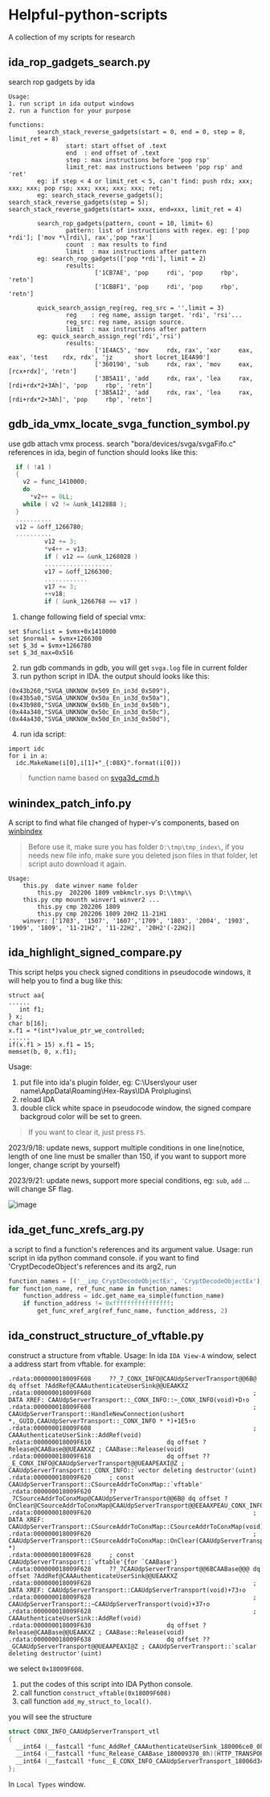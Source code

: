 # Helpful-python-scripts
A collection of my scripts for research

## ida_rop_gadgets_search.py
search rop gadgets by ida

```
Usage:
1. run script in ida output windows
2. run a function for your purpose

functions:  
		search_stack_reverse_gadgets(start = 0, end = 0, step = 8, limit_ret = 8)  
				start: start offset of .text  
				end  : end offset of .text  
				step : max instructions before 'pop rsp'  
				limit_ret: max instructions between 'pop rsp' and 'ret'  
		eg: if step < 4 or limit_ret < 5, can't find: push rdx; xxx; xxx; xxx; pop rsp; xxx; xxx; xxx; xxx; ret;  
		eg: search_stack_reverse_gadgets(); search_stack_reverse_gadgets(step = 5); search_stack_reverse_gadgets(start= xxxx, end=xxx, limit_ret = 4)  
  
		search_rop_gadgets(pattern, count = 10, limit= 6)  
				pattern: list of instructions with regex. eg: ['pop *rdi']; ['mov *\[rdi\], rax','pop *rax']  
				count  : max results to find  
				limit  : max instructions after pattern  
		eg: search_rop_gadgets(['pop *rdi'], limit = 2)   
				results:  
						['1CB7AE', 'pop     rdi', 'pop     rbp', 'retn']  
						['1CB8F1', 'pop     rdi', 'pop     rbp', 'retn']  

		quick_search_assign_reg(reg, reg_src = '',limit = 3)  
				reg    : reg name, assign target. 'rdi', 'rsi'...  
				reg_src: reg name, assign source.  
				limit  : max instructions after pattern  
		eg: quick_search_assign_reg('rdi','rsi')  
				results:  
						['1E4AC5', 'mov     rdx, rax', 'xor     eax, eax', 'test    rdx, rdx', 'jz      short locret_1E4A90']  
						['360190', 'sub     rdx, rax', 'mov     eax, [rcx+rdx]', 'retn']  
						['3B5A11', 'add     rdx, rax', 'lea     rax, [rdi+rdx*2+3Ah]', 'pop     rbp', 'retn']  
						['3B5A12', 'add     rdx, rax', 'lea     rax, [rdi+rdx*2+3Ah]', 'pop     rbp', 'retn']

```

## gdb_ida_vmx_locate_svga_function_symbol.py
use gdb attach vmx process.
search "bora/devices/svga/svgaFifo.c" references in ida, begin of function should looks like this:
```c
  if ( !a1 )
  {
    v2 = func_1410000;
    do
      *v2++ = 0LL;
    while ( v2 != &unk_14128B8 );
  }
  ..........
  v12 = &off_1266780;
  ..........
          v12 += 3;
          *v4++ = v13;
          if ( v12 == &unk_1268028 )
          ...................
          v17 = &off_1266300;
          ............
          v17 += 3;
          ++v18;
          if ( &unk_1266768 == v17 )
```
1. change following field of special vmx:
```
set $funclist = $vmx+0x1410000 
set $normal = $vmx+1266300
set $_3d = $vmx+1266780
set $_3d_max=0x516
```
2. run gdb commands in gdb, you will get `svga.log` file in current folder
3. run python script in IDA. the output should looks like this:
```
(0x43b260,"SVGA_UNKNOW_0x509_En_in3d_0x509"),
(0x43b5a0,"SVGA_UNKNOW_0x50a_En_in3d_0x50a"),
(0x43b980,"SVGA_UNKNOW_0x50b_En_in3d_0x50b"),
(0x44a340,"SVGA_UNKNOW_0x50c_En_in3d_0x50c"),
(0x44a430,"SVGA_UNKNOW_0x50d_En_in3d_0x50d"),
```
4. run ida script:
```
import idc
for i in a:
  idc.MakeName(i[0],i[1]+"_{:08X}".format(i[0]))
```
> function name based on [svga3d_cmd.h](https://elixir.bootlin.com/linux/latest/source/drivers/gpu/drm/vmwgfx/device_include/svga3d_cmd.h)

## winindex_patch_info.py
A script to find what file changed of hyper-v's components, based on [winbindex](https://winbindex.m417z.com)
> Before use it, make sure you has folder `D:\tmp\tmp_index\`, if you needs new file info, make sure you deleted json files in that folder, let script auto download it again.

```
Usage:
    this.py  date winver name folder
        this.py  202206 1809 vmbkmclr.sys D:\\tmp\\
    this.py cmp mounth winver1 winver2 ...
        this.py cmp 202206 1809
        this.py cmp 202206 1809 20H2 11-21H1
    winver: ['1703', '1507', '1607','1709', '1803', '2004', '1903', '1909', '1809', '11-21H2', '11-22H2', '20H2'(-22H2)]
```

## ida_highlight_signed_compare.py
This script helps you check signed conditions in pseudocode windows, it will help you to find a bug like this:
```
struct aa{
......
   int f1;
} x;
char b[16];
x.f1 = *(int*)value_ptr_we_controlled;
......
if(x.f1 > 15) x.f1 = 15;
memset(b, 0, x.f1);
```

Usage: 
1. put file into ida's plugin folder, eg: C:\Users\your user name\AppData\Roaming\Hex-Rays\IDA Pro\plugins\
2. reload IDA
3. double click white space in pseudocode window, the signed compare backgroud color will be set to green.
> If you want to clear it, just press `F5`.


2023/9/18: update news, support multiple conditions in one line(notice, length of one line must be smaller than 150, if you want to support more longer, change script by yourself)



2023/9/21: update news, support more special conditions, eg: `sub`, `add` ... will change SF flag.

![image](https://github.com/474172261/Helpful-python-scripts/blob/main/demo-signed_compare_highlight.gif)

## ida_get_func_xrefs_arg.py
a script to find a function's references and its argument value.
Usage:
run script in ida python command console. if you want to find 'CryptDecodeObject's references and its arg2, run 
```python
function_names = [('__imp_CryptDecodeObjectEx', 'CryptDecodeObjectEx'), ('__imp_CryptDecodeObject', 'CryptDecodeObject')]
for function_name, ref_func_name in function_names:
    function_address = idc.get_name_ea_simple(function_name)
    if function_address != 0xffffffffffffffff:
        get_func_xref_arg(ref_func_name, function_address, 2)
```

## ida_construct_structure_of_vftable.py
construct a structure from vftable.
Usage:
In ida `IDA View-A` window, select a address start from vftable. for example:
```
.rdata:000000018009F608     ??_7_CONX_INFO@CAAUdpServerTransport@@6B@ dq offset ?AddRef@CAAAuthenticateUserSink@@UEAAKXZ
.rdata:000000018009F608                                             ; DATA XREF: CAAUdpServerTransport::_CONX_INFO::~_CONX_INFO(void)+D↑o
.rdata:000000018009F608                                             ; CAAUdpServerTransport::HandleNewConnection(ushort *,_GUID,CAAUdpServerTransport::_CONX_INFO * *)+1E5↑o
.rdata:000000018009F608                                             ; CAAAuthenticateUserSink::AddRef(void)
.rdata:000000018009F610                     dq offset ?Release@CAABase@@UEAAKXZ ; CAABase::Release(void)
.rdata:000000018009F618                     dq offset ??_E_CONX_INFO@CAAUdpServerTransport@@UEAAPEAXI@Z ; CAAUdpServerTransport::_CONX_INFO::`vector deleting destructor'(uint)
.rdata:000000018009F620     ; const CAAUdpServerTransport::CSourceAddrToConxMap::`vftable'
.rdata:000000018009F620     ??_7CSourceAddrToConxMap@CAAUdpServerTransport@@6B@ dq offset ?OnClear@CSourceAddrToConxMap@CAAUdpServerTransport@@EEAAXPEAU_CONX_INFO@2@@Z
.rdata:000000018009F620                                             ; DATA XREF: CAAUdpServerTransport::CSourceAddrToConxMap::CSourceAddrToConxMap(void)+31↑o
.rdata:000000018009F620                                             ; CAAUdpServerTransport::CSourceAddrToConxMap::OnClear(CAAUdpServerTransport::_CONX_INFO *)
.rdata:000000018009F628     ; const CAAUdpServerTransport::`vftable'{for `CAABase'}
.rdata:000000018009F628     ??_7CAAUdpServerTransport@@6BCAABase@@@ dq offset ?AddRef@CAAAuthenticateUserSink@@UEAAKXZ
.rdata:000000018009F628                                             ; DATA XREF: CAAUdpServerTransport::CAAUdpServerTransport(void)+73↑o
.rdata:000000018009F628                                             ; CAAUdpServerTransport::~CAAUdpServerTransport(void)+37↑o
.rdata:000000018009F628                                             ; CAAAuthenticateUserSink::AddRef(void)
.rdata:000000018009F630                     dq offset ?Release@CAABase@@UEAAKXZ ; CAABase::Release(void)
.rdata:000000018009F638                     dq offset ??_GCAAUdpServerTransport@@UEAAPEAXI@Z ; CAAUdpServerTransport::`scalar deleting destructor'(uint)
```
we select `0x18009F608`. 
1. put the codes of this script into IDA Python console.
2. call function `construct_vftable(0x18009F608)`
3. call function `add_my_struct_to_local()`.

you will see the structure 
```c
struct CONX_INFO_CAAUdpServerTransport_vtl
{
  __int64 (__fastcall *func_AddRef_CAAAuthenticateUserSink_180006ce0_0h)(HTTP_TRANSPORT_CONNECTION_INFO *this);
  __int64 (__fastcall *func_Release_CAABase_180009370_8h)(HTTP_TRANSPORT_CONNECTION_INFO *this);
  __int64 (__fastcall *func__E_CONX_INFO_CAAUdpServerTransport_18006d3c0_10h)(CAAUdpServerTransport::_CONX_INFO *this, unsigned int);
};
```
In `Local Types` window.
